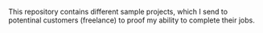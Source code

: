 This repository contains different sample projects, which I send to potentinal
customers (freelance) to proof my ability to complete their jobs.